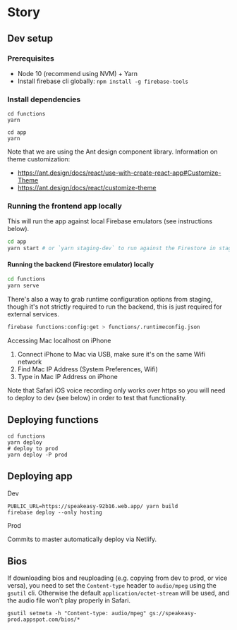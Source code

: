 # Story

## Dev setup

### Prerequisites

- Node 10 (recommend using NVM) + Yarn
- Install firebase cli globally: `npm install -g firebase-tools`

### Install dependencies

```
cd functions
yarn
```

```
cd app
yarn
```

Note that we are using the Ant design component library. Information on theme customization:

- https://ant.design/docs/react/use-with-create-react-app#Customize-Theme
- https://ant.design/docs/react/customize-theme

### Running the frontend app locally

This will run the app against local Firebase emulators (see instructions below).

```bash
cd app
yarn start # or `yarn staging-dev` to run against the Firestore in staging
```

#### Running the backend (Firestore emulator) locally

```bash
cd functions
yarn serve
```

There's also a way to grab runtime configuration options from staging, though it's not strictly required to run the
backend, this is just required for external services.

```bash
firebase functions:config:get > functions/.runtimeconfig.json
```

Accessing Mac localhost on iPhone

1. Connect iPhone to Mac via USB, make sure it's on the same Wifi network
2. Find Mac IP Address (System Preferences, Wifi)
3. Type in Mac IP Address on iPhone

Note that Safari iOS voice recording only works over https so you will need to deploy to dev (see below) in order to test that functionality.

## Deploying functions

```
cd functions
yarn deploy
# deploy to prod
yarn deploy -P prod
```

## Deploying app

Dev

```
PUBLIC_URL=https://speakeasy-92b16.web.app/ yarn build
firebase deploy --only hosting
```

Prod

Commits to master automatically deploy via Netlify.


## Bios

If downloading bios and reuploading (e.g. copying from dev to prod, or vice versa), you need to set the `Content-type`
header to `audio/mpeg` using the `gsutil` cli. Otherwise the default `application/octet-stream` will be used, and the
audio file won't play properly in Safari.

```
gsutil setmeta -h "Content-type: audio/mpeg" gs://speakeasy-prod.appspot.com/bios/*
```
